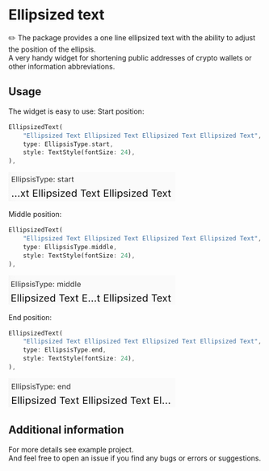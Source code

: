 # Ellipsized text
✏️ The package provides a one line ellipsized text with the ability to adjust the position of the ellipsis.\
A very handy widget for shortening public addresses of crypto wallets or other information abbreviations.

## Usage
The widget is easy to use:
Start position:
```dart
EllipsizedText(
    "Ellipsized Text Ellipsized Text Ellipsized Text Ellipsized Text",
    type: EllipsisType.start,
    style: TextStyle(fontSize: 24),
),
```
![](https://github.com/ivangalkindeveloper/ellipsized_text/blob/master/images/ellipsized_text_start.png)

Middle position:
```dart
EllipsizedText(
    "Ellipsized Text Ellipsized Text Ellipsized Text Ellipsized Text",
    type: EllipsisType.middle,
    style: TextStyle(fontSize: 24),
),
```
![](https://github.com/ivangalkindeveloper/ellipsized_text/blob/master/images/ellipsized_text_middle.png)

End position:
```dart
EllipsizedText(
    "Ellipsized Text Ellipsized Text Ellipsized Text Ellipsized Text",
    type: EllipsisType.end,
    style: TextStyle(fontSize: 24),
),
```
![](https://github.com/ivangalkindeveloper/ellipsized_text/blob/master/images/ellipsized_text_end.png)

## Additional information
For more details see example project.\
And feel free to open an issue if you find any bugs or errors or suggestions.
